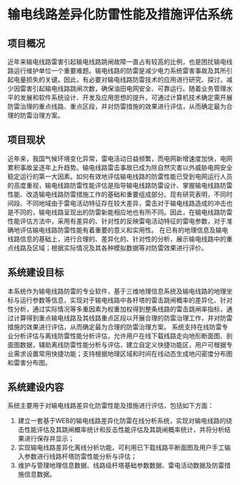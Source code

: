 # 输电线路差异化防雷性能及措施评估系统

## 项目概况

近年来输电线路雷害引起输电线路跳闸故障一直占有较高的比例，也是困扰输电线路运行维护单位一个重要难题。输电线路的防雷是减少电力系统雷害事故及其所引起电量损失的关键。因此，有必要对输电线路防雷技术的应用进行研究、探讨，减少因雷害引起输电线路跳闸次数，确保油田电网安全、可靠运行。随着业务管理水平的发展和软件系统设计、开发及应用思想的提升，可通过计算机技术确定需开展防雷治理的重点线路、重点区段，并对防雷措施的效果进行评估，从而确定最为合理的防雷治理方案。

## 项目现状

近年来，我国气候环境变化异常，雷电活动日益频繁，而电网新增速度加快，电网累积事故呈逐年上升趋势。输电线路雷击事故已成为除自然灾害以外威胁电网安全稳定运行的第一大因素。如何有效地评估输电线路的防雷性能已受到电网运行人员的高度重视，输电线路防雷性能评估是指导输电线路防雷设计、掌握输电线路防雷性能、改造输电线路防雷措施工作的基础和重要组成部分。现有研究表明，不同时间段、不同地域由于雷电活动特征存在较大差异，雷击对于输电线路造成的冲击也是不同的，输电线路呈现出的防雷新能相应地也有所不同。因此，在输电线路防雷性能评估方法中，采用有差异的、针对性的反映雷电活动特征的雷电参数，对于准确地评估输电线路防雷性能有着重要的意义和实用性。
在已有的地理信息及输电线路信息的基础上，进行合理的、差异化的、针对性的分析，展示输电线路中的重点线路及区域；根据实际情况及其各种模拟数据等对防雷效果进行评价。

## 系统建设目标

本系统作为输电线路防雷的专业软件，基于三维地理信息系统及输电线路的地理坐标与运行参数等信息，实现对于输电线路中各杆塔的雷击跳闸概率的差异化、针对性分析，通过实际情况等多重因素为权重加权得到整条线路的雷击跳闸率指标，通过计算得到重点输电线路及其线路重点区段以开展合理的防雷治理工作，并对防雷措施的效果进行评估，从而确定最为合理的防雷治理方案。
系统支持在线防雷专业分析评估与离线防雷性能分析评估，允许用户在线下载线路走向地形断面图、剖面图数据，辅助离线防雷性能分析与评估，建立自定义快捷功能区，用户可根据专业需求设置常用快捷功能；支持根据地理区域和时间在线动态生成地闪密度分布图和雷害分布图。

## 系统建设内容

系统主要用于对输电线路差异化防雷性能及措施进行评估，包括如下方面：

1. 建立一套基于WEB的输电线路差异化防雷在线分析系统，实现对输电线路的绕击性能评估及其跳闸概率统计和反击性能评估及其跳闸概率统计，并将分析结果进行保存并显示；
2. 实现输电线路差异化离线分析功能，可利用已下载线路平断面图及用户手工输入参数进行线路杆塔防雷性能分析与评估；
3. 维护与管理地理信息数据、线路级杆塔基础参数数据、雷电活动数据及防雷措施信息数据。
